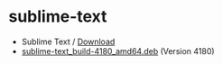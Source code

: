 

# sublime-text


* Sublime Text / [Download](https://www.sublimetext.com/download)
* [sublime-text_build-4180_amd64.deb](https://download.sublimetext.com/sublime-text_build-4180_amd64.deb) (Version 4180)

